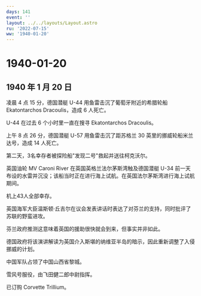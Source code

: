 ```yaml
---
days: 141
event: ''
layout: ../../layouts/Layout.astro
ru: '2022-07-15'
ww: '1940-01-20'
---
```


# 1940-01-20

## 1940 年 1 月 20 日

凌晨 4 点 15 分，德国潜艇 U-44 用鱼雷击沉了葡萄牙附近的希腊轮船
Ekatontarchos Dracoulis，造成 6 人死亡。

U-44 在过去 6 个小时里一直在搜寻 Ekatontarchos Dracoulis。

上午 8 点 26 分，德国潜艇 U-57 用鱼雷击沉了距苏格兰 30
英里的挪威轮船米兰达号，造成 14 人死亡。

第二天，3名幸存者被探险船"发现二号"救起并送往柯克沃尔。

英国油轮 MV Caroni River 在英国英格兰法尔茅斯湾触及德国潜艇 U-34
前一天布设的水雷并沉没；该船当时正在进行海上试航。在英国法尔茅斯湾进行海上试航期间。

机上43人全部幸存。

英国海军大臣温斯顿·丘吉尔在议会发表讲话时表达了对芬兰的支持，同时批评了苏联的野蛮进攻。

芬兰政府推测这意味着英国的援助很快就会到来，但事实并非如此。

德国政府将该演讲解读为英国介入斯堪的纳维亚半岛的暗示，因此重新调整了入侵挪威的计划。

中国军队占领了中国山西省黎城。

雪风号服役，由飞田健二郎中尉指挥。

已订购 Corvette Trillium。